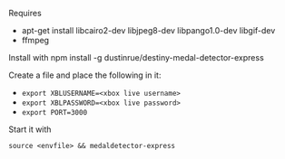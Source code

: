 Requires

* apt-get install libcairo2-dev libjpeg8-dev libpango1.0-dev libgif-dev
* ffmpeg

Install with npm install -g dustinrue/destiny-medal-detector-express

Create a file and place the following in it:

* `export XBLUSERNAME=<xbox live username>`
* `export XBLPASSWORD=<xbox live password>`
* `export PORT=3000`

Start it with

`source <envfile> && medaldetector-express`

